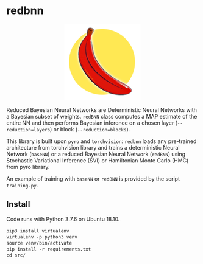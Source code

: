 # redbnn

<div align="center">
	<img src="docs/_static/new_logo.png" width="200">
</div>

Reduced Bayesian Neural Networks are Deterministic Neural Networks with a Bayesian subset of weights. `redBNN` class computes a MAP estimate of the entire NN and then performs Bayesian inference on a chosen layer (`--reduction=layers`) or block (`--reduction=blocks`). 

This library is built upon `pyro` and `torchvision`: `redbnn` loads any pre-trained architecture from torchvision library and trains a deterministic Neural Network (`baseNN`) or a reduced Bayesian Neural Network (`redBNN`) using Stochastic Variational Inference (SVI) or Hamiltonian Monte Carlo (HMC) from pyro library. 

An example of training with `baseNN` or `redBNN` is provided by the script `training.py`.

## Install

Code runs with Python 3.7.6 on Ubuntu 18.10.

```
pip3 install virtualenv
virtualenv -p python3 venv
source venv/bin/activate
pip install -r requirements.txt
cd src/
```